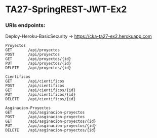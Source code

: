 # TA27-SpringREST-JWT-Ex2
### URIs endpoints:

Deploy-Heroku-BasicSecurity -> https://cka-ta27-ex2.herokuapp.com

```
Proyectos
GET       /api/proyectos
POST      /api/proyectos
GET       /api/proyectos/{id}
PUT       /api/proyectos/{id}
DELETE    /api/proyectos/{id}

Cientificos
GET       /api/cientificos
POST      /api/cientificos
GET       /api/cientificos/{id}
PUT       /api/cientificos/{id}
DELETE    /api/cientificos/{id}

Asginacion-Proyectos
GET       /api/asginacion-proyectos
POST      /api/asginacion-proyectos
GET       /api/asginacion-proyectos/{id}
PUT       /api/asginacion-proyectos/{id}
DELETE    /api/asginacion-proyectos/{id}

```
